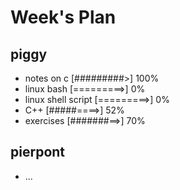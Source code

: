 # Week's Plan

## piggy

- notes on c [#########>] 100%
- linux bash [=========>] 0%
- linux shell script [=========>] 0%
- C++ [#####====>] 52%
- exercises [#######==>] 70%

## pierpont

- ...
